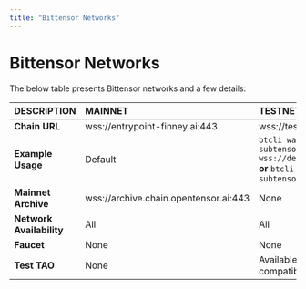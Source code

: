 ```yaml
---
title: "Bittensor Networks"
---
```


# Bittensor Networks

The below table presents Bittensor networks and a few details:

| DESCRIPTION | MAINNET | TESTNET | DEVNET |
| :-----------| :------ |:-------|:----|
| **Chain URL**   | wss://entrypoint-finney.ai:443 | wss://test.finney.opentensor.ai:443 |wss://dev.chain.opentensor.ai:443|
| **Example Usage**| Default|`btcli wallet swap_hotkey --subtensor.chain_endpoint wss://dev.chain.opentensor.ai:443` **or** `btcli wallet swap_hotkey --subtensor.network test`|`btcli wallet swap_hotkey --subtensor.chain_endpoint wss://dev.chain.opentensor.ai:443`|
| **Mainnet Archive** | wss://archive.chain.opentensor.ai:443 | None | None |
| **Network Availability**| All | All | OTF-internal only |
| **Faucet**| None | None | Available on internal project-basis |
| **Test TAO**| None | Available on request (not compatible with devnet test TAO) | Available internally on request (not compatible with testnet test TAO)|

